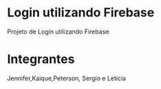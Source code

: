 # Login utilizando Firebase
Projeto de Login utilizando Firebase
# Integrantes
Jennifer,Kaique,Peterson, Sergio e Leticia
